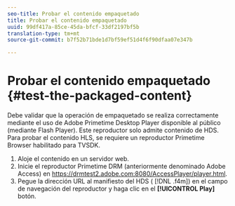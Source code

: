 ```yaml
---
seo-title: Probar el contenido empaquetado
title: Probar el contenido empaquetado
uuid: 99df417a-85ce-45da-bfcf-33df2197bf5b
translation-type: tm+mt
source-git-commit: b7f52b71bde1d7bf59ef51d4f6f90dfaa07e347b

---
```



# Probar el contenido empaquetado {#test-the-packaged-content}

Debe validar que la operación de empaquetado se realiza correctamente mediante el uso de Adobe Primetime Desktop Player disponible al público (mediante Flash Player). Este reproductor solo admite contenido de HDS. Para probar el contenido HLS, se requiere un reproductor Primetime Browser habilitado para TVSDK.

1. Aloje el contenido en un servidor web.
1. Inicie el reproductor Primetime DRM (anteriormente denominado Adobe Access) en https://drmtest2.adobe.com:8080/AccessPlayer/player.html.
1. Pegue la dirección URL al manifiesto del HDS ( [!DNL .f4m]) en el campo de navegación del reproductor y haga clic en el **[!UICONTROL Play]** botón.
